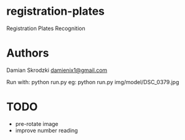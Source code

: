 registration-plates
===================
Registration Plates Recognition

Authors
=======
Damian Skrodzki <damienix1@gmail.com>


Run with:
    python run.py <path to image>
eg:
    python run.py img/model/DSC_0379.jpg


TODO
====
 - pre-rotate image
 - improve number reading